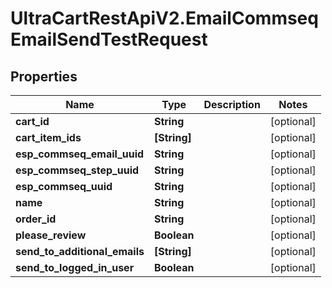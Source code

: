 # UltraCartRestApiV2.EmailCommseqEmailSendTestRequest

## Properties

Name | Type | Description | Notes
------------ | ------------- | ------------- | -------------
**cart_id** | **String** |  | [optional] 
**cart_item_ids** | **[String]** |  | [optional] 
**esp_commseq_email_uuid** | **String** |  | [optional] 
**esp_commseq_step_uuid** | **String** |  | [optional] 
**esp_commseq_uuid** | **String** |  | [optional] 
**name** | **String** |  | [optional] 
**order_id** | **String** |  | [optional] 
**please_review** | **Boolean** |  | [optional] 
**send_to_additional_emails** | **[String]** |  | [optional] 
**send_to_logged_in_user** | **Boolean** |  | [optional] 


